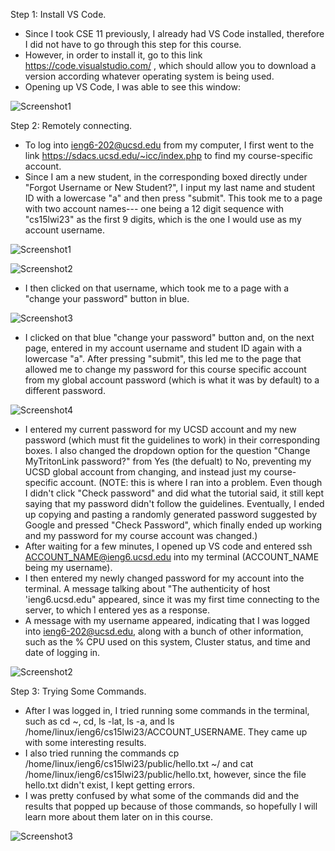 Step 1: Install VS Code.
   - Since I took CSE 11 previously, I already had VS Code installed, therefore I did not have to go through this step for this course. 
   - However, in order to install it, go to this link https://code.visualstudio.com/ , which should allow you to download a version according whatever operating system is being used.
   - Opening up VS Code, I was able to see this window:

![Screenshot1](https://user-images.githubusercontent.com/122498397/212212561-e6c64a37-35b2-46f0-b615-c6d7098efc22.jpg)

Step 2: Remotely connecting.
   - To log into ieng6-202@ucsd.edu from my computer, I first went to the link https://sdacs.ucsd.edu/~icc/index.php to find my course-specific account.
   - Since I am a new student, in the corresponding boxed directly under "Forgot Username or New Student?", I input my last name and student ID with a lowercase "a" and then press "submit". This took me to a page with two account names--- one being a 12 digit sequence with "cs15lwi23" as the first 9 digits, which is the one I would use as my account username.

![Screenshot1](https://user-images.githubusercontent.com/122498397/212271877-eb881d4b-0c8b-42c8-adda-e0593aebb6a0.jpg)

![Screenshot2](https://user-images.githubusercontent.com/122498397/212271914-4e0c0de4-0628-45cd-a164-a28a699191ca.jpg)

   - I then clicked on that username, which took me to a page with a "change your password" button in blue.

![Screenshot3](https://user-images.githubusercontent.com/122498397/212271949-7a6c7d7b-1a98-4646-bf5f-8be65b5cfb40.jpg)

   - I clicked on that blue "change your password" button and, on the next page, entered in my account username and student ID again with a lowercase "a". After pressing "submit", this led me to the page that allowed me to change my password for this course specific account from my global account password (which is what it was by default) to a different password.

![Screenshot4](https://user-images.githubusercontent.com/122498397/212271989-d64a7ad8-d5ab-4972-945b-e95caa5c4970.jpg)

   - I entered my current password for my UCSD account and my new password (which must fit the guidelines to work) in their corresponding boxes. I also changed the dropdown option for the question "Change MyTritonLink password?" from Yes (the defualt) to No, preventing my UCSD global account from changing, and instead just my course-specific account. (NOTE: this is where I ran into a problem. Even though I didn't click "Check password" and did what the tutorial said, it still kept saying that my password didn't follow the guidelines. Eventually, I ended up copying and pasting a randomly generated password suggested by Google and pressed "Check Password", which finally ended up working and my password for my course account was changed.)
   - After waiting for a few minutes, I opened up VS code and entered ssh ACCOUNT_NAME@ieng6.ucsd.edu into my terminal (ACCOUNT_NAME being my username).
   - I then entered my newly changed password for my account into the terminal. A message talking about "The authenticity of host 'ieng6.ucsd.edu" appeared, since it was my first time  connecting to the server, to which I entered yes as a response.
   - A message with my username appeared, indicating that I was logged into ieng6-202@ucsd.edu, along with a bunch of other information, such as the % CPU used on this system, Cluster status, and time and date of logging in.

![Screenshot2](https://user-images.githubusercontent.com/122498397/212212940-ddbc4098-235f-4bc8-bae1-6e77c7fbd6bd.jpg)

Step 3: Trying Some Commands.
  - After I was logged in, I tried running some commands in the terminal, such as cd ~, cd, ls -lat, ls -a, and ls /home/linux/ieng6/cs15lwi23/ACCOUNT_USERNAME. They came up with some interesting results.
  - I also tried running the commands cp /home/linux/ieng6/cs15lwi23/public/hello.txt ~/ and cat /home/linux/ieng6/cs15lwi23/public/hello.txt, however, since the file hello.txt didn't exist, I kept getting errors.
  - I was pretty confused by what some of the commands did and the results that popped up because of those commands, so hopefully I will learn more about them later on in this course.

![Screenshot3](https://user-images.githubusercontent.com/122498397/212213007-2f18722b-32b5-445e-911e-d0c1540dba5f.jpg)



